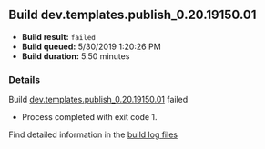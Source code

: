 ## Build dev.templates.publish_0.20.19150.01
- **Build result:** `failed`
- **Build queued:** 5/30/2019 1:20:26 PM
- **Build duration:** 5.50 minutes
### Details
Build [dev.templates.publish_0.20.19150.01](https://winappstudio.visualstudio.com/web/build.aspx?pcguid=a4ef43be-68ce-4195-a619-079b4d9834c2&builduri=vstfs%3a%2f%2f%2fBuild%2fBuild%2f28253) failed

+ Process completed with exit code 1.

Find detailed information in the [build log files](https://uwpctdiags.blob.core.windows.net/buildlogs/dev.templates.publish_0.20.19150.01_logs.zip)
